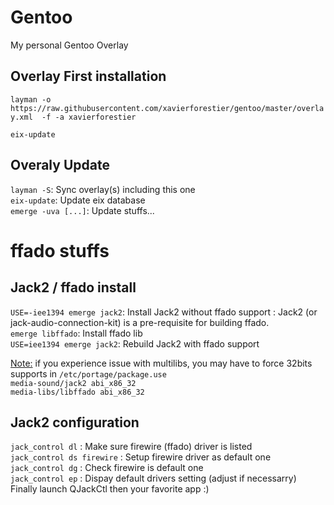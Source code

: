 # Gentoo
My personal Gentoo Overlay
<h2>Overlay First installation</h2>
<code>layman -o https://raw.githubusercontent.com/xavierforestier/gentoo/master/overlay.xml  -f -a xavierforestier</code>

<code>eix-update</code>

<h2>Overaly Update</h2>
<code>layman -S</code>: Sync overlay(s) including this one<br>
<code>eix-update</code>: Update eix database<br>
<code>emerge -uva [...]</code>: Update stuffs...
<h1>ffado stuffs</h1>
<h2>Jack2 / ffado install</h2>
<code>USE=-iee1394 emerge jack2</code>: Install Jack2 without ffado support : Jack2 (or jack-audio-connection-kit) is a pre-requisite for building ffado.<br>
<code>emerge libffado</code>: Install ffado lib<br>
<code>USE=iee1394 emerge jack2</code>: Rebuild Jack2 with ffado support<br>

<p><u>Note:</u> if you experience issue with multilibs, you may have to force 32bits supports in <code>/etc/portage/package.use</code><br>
<code>media-sound/jack2 abi_x86_32</code><br>
<code>media-libs/libffado abi_x86_32</code></p>

<h2>Jack2 configuration</h2>
<code>jack_control dl</code> : Make sure firewire (ffado) driver is listed<br>
<code>jack_control ds firewire</code> : Setup firewire driver as default one<br>
<code>jack_control dg</code> : Check firewire is default one<br>
<code>jack_control ep</code> : Dispay default drivers setting (adjust if necessarry)<br>
Finally launch QJackCtl then your favorite app :)

